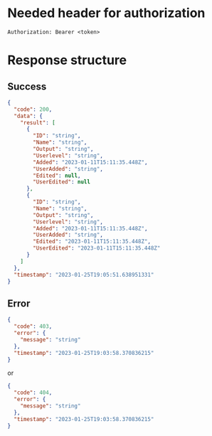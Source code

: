 # Needed header for authorization

`Authorization: Bearer <token>`

# Response structure

## Success

```json
{
  "code": 200,
  "data": {
    "result": [
      {
        "ID": "string",
        "Name": "string",
        "Output": "string",
        "Userlevel": "string",
        "Added": "2023-01-11T15:11:35.448Z",
        "UserAdded": "string",
        "Edited": null,
        "UserEdited": null
      },
      {
        "ID": "string",
        "Name": "string",
        "Output": "string",
        "Userlevel": "string",
        "Added": "2023-01-11T15:11:35.448Z",
        "UserAdded": "string",
        "Edited": "2023-01-11T15:11:35.448Z",
        "UserEdited": "2023-01-11T15:11:35.448Z"
      }
    ]
  },
  "timestamp": "2023-01-25T19:05:51.638951331"
}
```

## Error

```json
{
  "code": 403,
  "error": {
    "message": "string"
  },
  "timestamp": "2023-01-25T19:03:58.370836215"
}
```

or

```json
{
  "code": 404,
  "error": {
    "message": "string"
  },
  "timestamp": "2023-01-25T19:03:58.370836215"
}
```
